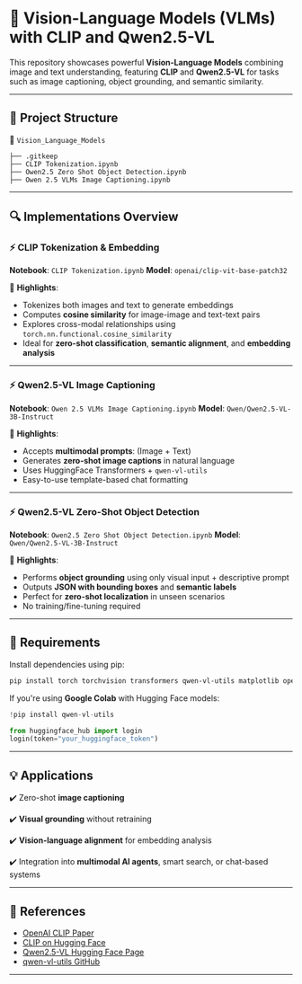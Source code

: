 # 🧠 Vision-Language Models (VLMs) with CLIP and Qwen2.5-VL

This repository showcases powerful **Vision-Language Models** combining image and text understanding, featuring **CLIP** and **Qwen2.5-VL** for tasks such as image captioning, object grounding, and semantic similarity.

---

## 📂 Project Structure

📁 `Vision_Language_Models`

```
├── .gitkeep
├── CLIP Tokenization.ipynb
├── Owen2.5 Zero Shot Object Detection.ipynb
├── Owen 2.5 VLMs Image Captioning.ipynb
```

---

## 🔍 Implementations Overview

### ⚡ CLIP Tokenization & Embedding

**Notebook**: `CLIP Tokenization.ipynb`
**Model**: `openai/clip-vit-base-patch32`

📌 **Highlights**:

* Tokenizes both images and text to generate embeddings
* Computes **cosine similarity** for image-image and text-text pairs
* Explores cross-modal relationships using `torch.nn.functional.cosine_similarity`
* Ideal for **zero-shot classification**, **semantic alignment**, and **embedding analysis**

---

### ⚡ Qwen2.5-VL Image Captioning

**Notebook**: `Owen 2.5 VLMs Image Captioning.ipynb`
**Model**: `Qwen/Qwen2.5-VL-3B-Instruct`

📌 **Highlights**:

* Accepts **multimodal prompts**: (Image + Text)
* Generates **zero-shot image captions** in natural language
* Uses HuggingFace Transformers + `qwen-vl-utils`
* Easy-to-use template-based chat formatting

---

### ⚡ Qwen2.5-VL Zero-Shot Object Detection

**Notebook**: `Owen2.5 Zero Shot Object Detection.ipynb`
**Model**: `Qwen/Qwen2.5-VL-3B-Instruct`

📌 **Highlights**:

* Performs **object grounding** using only visual input + descriptive prompt
* Outputs **JSON with bounding boxes** and **semantic labels**
* Perfect for **zero-shot localization** in unseen scenarios
* No training/fine-tuning required

---

## 🧪 Requirements

Install dependencies using pip:

```bash
pip install torch torchvision transformers qwen-vl-utils matplotlib opencv-python
```

If you're using **Google Colab** with Hugging Face models:

```python
!pip install qwen-vl-utils

from huggingface_hub import login
login(token="your_huggingface_token")
```

---

## 💡 Applications

✔️ Zero-shot **image captioning**

✔️ **Visual grounding** without retraining

✔️ **Vision-language alignment** for embedding analysis

✔️ Integration into **multimodal AI agents**, smart search, or chat-based systems

---

## 🔗 References

* [OpenAI CLIP Paper](https://arxiv.org/abs/2103.00020)
* [CLIP on Hugging Face](https://huggingface.co/openai/clip-vit-base-patch32)
* [Qwen2.5-VL Hugging Face Page](https://huggingface.co/Qwen/Qwen2.5-VL-3B-Instruct)
* [qwen-vl-utils GitHub](https://github.com/QwenLM/Qwen-VL)

---
